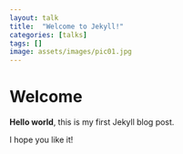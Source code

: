 ```yaml
---
layout: talk
title:  "Welcome to Jekyll!"
categories: [talks]
tags: []
image: assets/images/pic01.jpg
---
```


# Welcome

**Hello world**, this is my first Jekyll blog post.

I hope you like it!
